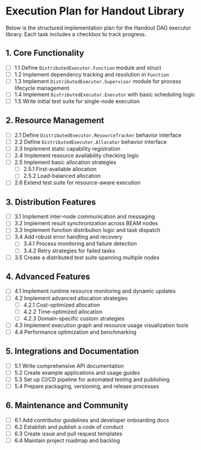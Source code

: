 # Execution Plan for Handout Library

Below is the structured implementation plan for the Handout DAG executor library. Each task includes a checkbox to track progress.

## 1. Core Functionality

- [ ] 1.1 Define `DistributedExecutor.Function` module and struct
- [ ] 1.2 Implement dependency tracking and resolution in `Function`
- [ ] 1.3 Implement `DistributedExecutor.Supervisor` module for process lifecycle management
- [ ] 1.4 Implement `DistributedExecutor.Executor` with basic scheduling logic
- [ ] 1.5 Write initial test suite for single-node execution

## 2. Resource Management

- [ ] 2.1 Define `DistributedExecutor.ResourceTracker` behavior interface
- [ ] 2.2 Define `DistributedExecutor.Allocator` behavior interface
- [ ] 2.3 Implement static capability registration
- [ ] 2.4 Implement resource availability checking logic
- [ ] 2.5 Implement basic allocation strategies
  - [ ] 2.5.1 First-available allocation
  - [ ] 2.5.2 Load-balanced allocation
- [ ] 2.6 Extend test suite for resource-aware execution

## 3. Distribution Features

- [ ] 3.1 Implement inter-node communication and messaging
- [ ] 3.2 Implement result synchronization across BEAM nodes
- [ ] 3.3 Implement function distribution logic and task dispatch
- [ ] 3.4 Add robust error handling and recovery
  - [ ] 3.4.1 Process monitoring and failure detection
  - [ ] 3.4.2 Retry strategies for failed tasks
- [ ] 3.5 Create a distributed test suite spanning multiple nodes

## 4. Advanced Features

- [ ] 4.1 Implement runtime resource monitoring and dynamic updates
- [ ] 4.2 Implement advanced allocation strategies
  - [ ] 4.2.1 Cost-optimized allocation
  - [ ] 4.2.2 Time-optimized allocation
  - [ ] 4.2.3 Domain-specific custom strategies
- [ ] 4.3 Implement execution graph and resource usage visualization tools
- [ ] 4.4 Performance optimization and benchmarking

## 5. Integrations and Documentation

- [ ] 5.1 Write comprehensive API documentation
- [ ] 5.2 Create example applications and usage guides
- [ ] 5.3 Set up CI/CD pipeline for automated testing and publishing
- [ ] 5.4 Prepare packaging, versioning, and release processes

## 6. Maintenance and Community

- [ ] 6.1 Add contributor guidelines and developer onboarding docs
- [ ] 6.2 Establish and publish a code of conduct
- [ ] 6.3 Create issue and pull request templates
- [ ] 6.4 Maintain project roadmap and backlog
